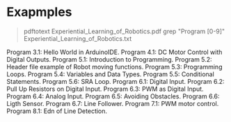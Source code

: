 # Exapmples

> pdftotext Experiential_Learning_of_Robotics.pdf
> grep "Program [0-9]" Experiential_Learning_of_Robotics.txt

Program 3.1: Hello World in ArduinoIDE.
Program 4.1: DC Motor Control with Digital Outputs.
Program 5.1: Introduction to Programming.
Program 5.2: Header file example of Robot moving functions.
Program 5.3: Programming Loops.
Program 5.4: Variables and Data Types.
Program 5.5: Conditional Statements.
Program 5.6: SRA Loop.
Program 6.1: Digital Input.
Program 6.2: Pull Up Resistors on Digital Input.
Program 6.3: PWM as Digital Input.
Program 6.4: Analog Input.
Program 6.5: Avoiding Obstacles.
Program 6.6: Ligth Sensor.
Program 6.7: Line Follower.
Program 7.1: PWM motor control.
Program 8.1: Edn of Line Detection.
